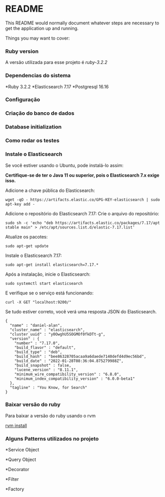 # README

This README would normally document whatever steps are necessary to get the
application up and running.

Things you may want to cover:

### Ruby version

A versão utilizada para esse projeto é *ruby-3.2.2*

### Dependencias do sistema

*Ruby 3.2.2 *Elasticsearch 7.17 *Postgresql 16.16

### Configuração

### Criação do banco de dados

### Database initialization

### Como rodar os testes

### Instale o Elasticsearch

Se você estiver usando o Ubuntu, pode instalá-lo assim:

**Certifique-se de ter o Java 11 ou superior, pois o Elasticsearch 7.x exige isso.**

Adicione a chave pública do Elasticsearch:

```
wget -qO - https://artifacts.elastic.co/GPG-KEY-elasticsearch | sudo apt-key add -
```

Adicione o repositório do Elasticsearch 7.17: Crie o arquivo do repositório:

```
sudo sh -c 'echo "deb https://artifacts.elastic.co/packages/7.17/apt stable main" > /etc/apt/sources.list.d/elastic-7.17.list'
```

Atualize os pacotes:

```
sudo apt-get update
```

Instale o Elasticsearch 7.17:

```
sudo apt-get install elasticsearch=7.17.*
```

Após a instalação, inicie o Elasticsearch:

```
sudo systemctl start elasticsearch
```

E verifique se o serviço está funcionando:

```
curl -X GET "localhost:9200/"
```

Se tudo estiver correto, você verá uma resposta JSON do Elasticsearch.

```
{
  "name" : "daniel-alan",
  "cluster_name" : "elasticsearch",
  "cluster_uuid" : "y0OwghU5SOGMOf0fkDTt-g",
  "version" : {
    "number" : "7.17.0",
    "build_flavor" : "default",
    "build_type" : "deb",
    "build_hash" : "bee86328705acaa9a6daede7140defd4d9ec56bd",
    "build_date" : "2022-01-28T08:36:04.875279988Z",
    "build_snapshot" : false,
    "lucene_version" : "8.11.1",
    "minimum_wire_compatibility_version" : "6.8.0",
    "minimum_index_compatibility_version" : "6.0.0-beta1"
  },
  "tagline" : "You Know, for Search"
}
```

### Baixar versão do ruby

Para baixar a versão do ruby usando o rvm

[rvm install](https://rvm.io/rvm/install)

### Alguns Patterns utilizados no projeto

*Service Object

*Query Object

*Decorator

*Filter

*Factory
